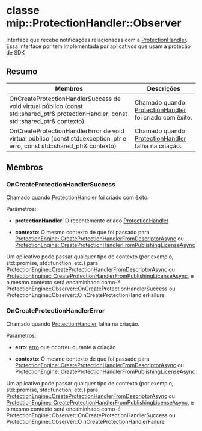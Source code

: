 # <a name="class-mipprotectionhandlerobserver"></a>classe mip::ProtectionHandler::Observer 
Interface que recebe notificações relacionadas com a [ProtectionHandler](class_mip_protectionhandler.md).
Essa interface por tem implementada por aplicativos que usam a proteção de SDK
  
## <a name="summary"></a>Resumo
 Membros                        | Descrições                                
--------------------------------|---------------------------------------------
OnCreateProtectionHandlerSuccess de void virtual público (const std::shared_ptr<ProtectionHandler>& protectionHandler, const std::shared_ptr<void>& contexto)  |  Chamado quando [ProtectionHandler](class_mip_protectionhandler.md) foi criado com êxito.
OnCreateProtectionHandlerError de void virtual público (const std::exception_ptr e erro, const std::shared_ptr<void>& contexto)  |  Chamado quando [ProtectionHandler](class_mip_protectionhandler.md) falha na criação.
  
## <a name="members"></a>Membros
  
### <a name="oncreateprotectionhandlersuccess"></a>OnCreateProtectionHandlerSuccess
Chamado quando [ProtectionHandler](class_mip_protectionhandler.md) foi criado com êxito.

Parâmetros:  
* **protectionHandler**: O recentemente criado [ProtectionHandler](class_mip_protectionhandler.md)


* **contexto**: O mesmo contexto de que foi passado para [ProtectionEngine::CreateProtectionHandlerFromDescriptorAsync](class_mip_protectionengine.md#createprotectionhandlerfromdescriptorasync) ou [ProtectionEngine::CreateProtectionHandlerFromPublishingLicenseAsync](class_mip_protectionengine.md#createprotectionhandlerfrompublishinglicenseasync)


Um aplicativo pode passar qualquer tipo de contexto (por exemplo, std::promise, std::function, etc.) para [ProtectionEngine::CreateProtectionHandlerFromDescriptorAsync](class_mip_protectionengine.md#createprotectionhandlerfromdescriptorasync) ou [ProtectionEngine:: CreateProtectionHandlerFromPublishingLicenseAsync](class_mip_protectionengine.md#createprotectionhandlerfrompublishinglicenseasync), e o mesmo contexto será encaminhado como-é ProtectionEngine::Observer::OnCreateProtectionHandlerSuccess ou ProtectionEngine::Observer::O nCreateProtectionHandlerFailure
  
### <a name="oncreateprotectionhandlererror"></a>OnCreateProtectionHandlerError
Chamado quando [ProtectionHandler](class_mip_protectionhandler.md) falha na criação.

Parâmetros:  
* **erro**: [erro](class_mip_error.md) que ocorreu durante a criação 


* **contexto**: O mesmo contexto de que foi passado para [ProtectionEngine::CreateProtectionHandlerFromDescriptorAsync](class_mip_protectionengine.md#createprotectionhandlerfromdescriptorasync) ou [ProtectionEngine::CreateProtectionHandlerFromPublishingLicenseAsync](class_mip_protectionengine.md#createprotectionhandlerfrompublishinglicenseasync)


Um aplicativo pode passar qualquer tipo de contexto (por exemplo, std::promise, std::function, etc.) para [ProtectionEngine::CreateProtectionHandlerFromDescriptorAsync](class_mip_protectionengine.md#createprotectionhandlerfromdescriptorasync) ou [ProtectionEngine:: CreateProtectionHandlerFromPublishingLicenseAsync](class_mip_protectionengine.md#createprotectionhandlerfrompublishinglicenseasync), e o mesmo contexto será encaminhado como-é ProtectionEngine::Observer::OnCreateProtectionHandlerSuccess ou ProtectionEngine::Observer::O nCreateProtectionHandlerFailure